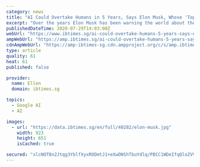 ```yaml
---
category: news
title: "AI Could Overtake Humans in 5 Years, Says Elon Musk, Whose 'Top Concern' is Google-Owned DeepMind"
excerpt: "Over the years Elon Musk has been warning the world about the rise of Artificial Intelligence, and now he says it's based on years of work in Tesla"
publishedDateTime: 2020-07-29T14:03:00Z
webUrl: "https://www.ibtimes.sg/ai-could-overtake-humans-5-years-says-elon-musk-whose-top-concern-google-owned-deepmind-49250"
ampWebUrl: "https://amp.ibtimes.sg/ai-could-overtake-humans-5-years-says-elon-musk-whose-top-concern-google-owned-deepmind-49250"
cdnAmpWebUrl: "https://amp-ibtimes-sg.cdn.ampproject.org/c/s/amp.ibtimes.sg/ai-could-overtake-humans-5-years-says-elon-musk-whose-top-concern-google-owned-deepmind-49250"
type: article
quality: 61
heat: 61
published: false

provider:
  name: Ellen
  domain: ibtimes.sg

topics:
  - Google AI
  - AI

images:
  - url: "https://data.ibtimes.sg/en/full/40282/elon-musk.jpg"
    width: 923
    height: 651
    isCached: true

secured: "xlcNOT8n2Jtqg3YblfXyxRODmtJ1+eXwDNShTbuYdlq/PBCC1WDeIfqQloZVVTHJCeAV+r0wkByfzkuW0iJPCZ6FSMz3m0rhd+fYRB1KqfmyXnLHJJiBPixqxWbxWKiDsh9UTMWikrQUikmq040Gej3Z4AfpaFoDQBRWdLQA0dGa04E/EH1n1f4LSLPBgnkCtdo5GrkGXqSza5SAz/anvixcq3PHw73pbme0u0HitUqIIDuxPgG/bfFPbySMz0BwqD5X2yphchvUdkRlYZdpOoIB868XETOwyxRJKBx6rzfmTqOEzCESkQcknXbCp/OEKL+dud8lg7BjvaSOC1lrqQ==;4wIB6P1/xkBrEZYFbKxkBA=="
---
```


